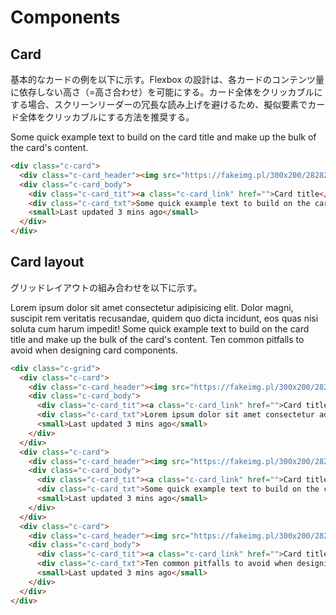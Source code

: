 # Components

## Card

基本的なカードの例を以下に示す。Flexbox の設計は、各カードのコンテンツ量に依存しない高さ（=高さ合わせ）を可能にする。カード全体をクリッカブルにする場合、スクリーンリーダーの冗長な読み上げを避けるため、擬似要素でカード全体をクリッカブルにする方法を推奨する。

<card>Some quick example text to build on the card title and make up the bulk of the card's content.</card>

``` html
<div class="c-card">
  <div class="c-card_header"><img src="https://fakeimg.pl/300x200/282828/eae0d0/?retina=1&text=Dummy Image"></div>
  <div class="c-card_body">
    <div class="c-card_tit"><a class="c-card_link" href="">Card title</a></div>
    <div class="c-card_txt">Some quick example text to build on the card title and make up the bulk of the card's content.</div>
    <small>Last updated 3 mins ago</small>
  </div>
</div>
```

## Card layout

グリッドレイアウトの組み合わせを以下に示す。

<div class="c-grid">
  <card>Lorem ipsum dolor sit amet consectetur adipisicing elit. Dolor magni, suscipit rem veritatis recusandae, quidem quo dicta incidunt, eos quas nisi soluta cum harum impedit!</card>
  <card>Some quick example text to build on the card title and make up the bulk of the card's content.</card>
  <card>Ten common pitfalls to avoid when designing card components.</card>
</div>

``` html
<div class="c-grid">
  <div class="c-card">
    <div class="c-card_header"><img src="https://fakeimg.pl/300x200/282828/eae0d0/?retina=1&text=Dummy Image"></div>
    <div class="c-card_body">
      <div class="c-card_tit"><a class="c-card_link" href="">Card title</a></div>
      <div class="c-card_txt">Lorem ipsum dolor sit amet consectetur adipisicing elit. Dolor magni, suscipit rem veritatis recusandae, quidem quo dicta incidunt, eos quas nisi soluta cum harum impedit!</div>
      <small>Last updated 3 mins ago</small>
    </div>
  </div>
  <div class="c-card">
    <div class="c-card_header"><img src="https://fakeimg.pl/300x200/282828/eae0d0/?retina=1&text=Dummy Image"></div>
    <div class="c-card_body">
      <div class="c-card_tit"><a class="c-card_link" href="">Card title</a></div>
      <div class="c-card_txt">Some quick example text to build on the card title and make up the bulk of the card's content.</div>
      <small>Last updated 3 mins ago</small>
    </div>
  </div>
  <div class="c-card">
    <div class="c-card_header"><img src="https://fakeimg.pl/300x200/282828/eae0d0/?retina=1&text=Dummy Image"></div>
    <div class="c-card_body">
      <div class="c-card_tit"><a class="c-card_link" href="">Card title</a></div>
      <div class="c-card_txt">Ten common pitfalls to avoid when designing card components.</div>
      <small>Last updated 3 mins ago</small>
    </div>
  </div>
</div>
```
